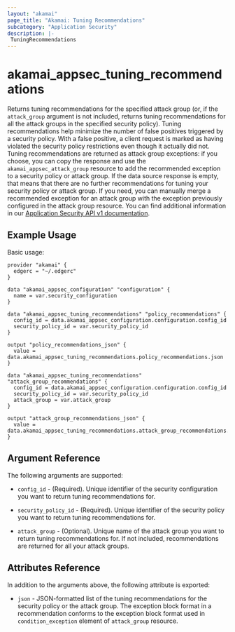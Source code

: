 ```yaml
---
layout: "akamai"
page_title: "Akamai: Tuning Recommendations"
subcategory: "Application Security"
description: |-
 TuningRecommendations
---
```


# akamai_appsec_tuning_recommendations

Returns tuning recommendations for the specified attack group (or, if the `attack_group` argument is not included, returns tuning recommendations for all the attack groups in the specified security policy).
Tuning recommendations help minimize the number of false positives triggered by a security policy. With a false positive, a client request is marked as having violated the security policy restrictions even though it actually did not.
Tuning recommendations are returned as attack group exceptions: if you choose, you can copy the response and use the `akamai_appsec_attack_group` resource to add the recommended exception to a security policy or attack group.
If the data source response is empty, that means that there are no further recommendations for tuning your security policy or attack group.
If you need, you can manually merge a recommended exception for an attack group with the exception previously configured in the attack group resource. 
You can find additional information in our [Application Security API v1 documentation](https://developer.akamai.com/api/cloud_security/application_security/v1.html#getrecommendations).

## Example Usage

Basic usage:

```hcl
provider "akamai" {
  edgerc = "~/.edgerc"
}

data "akamai_appsec_configuration" "configuration" {
  name = var.security_configuration
}

data "akamai_appsec_tuning_recommendations" "policy_recommendations" {
  config_id = data.akamai_appsec_configuration.configuration.config_id
  security_policy_id = var.security_policy_id
}

output "policy_recommendations_json" {
  value = data.akamai_appsec_tuning_recommendations.policy_recommendations.json
}

data "akamai_appsec_tuning_recommendations" "attack_group_recommendations" {
  config_id = data.akamai_appsec_configuration.configuration.config_id
  security_policy_id = var.security_policy_id
  attack_group = var.attack_group
}

output "attack_group_recommendations_json" {
  value = data.akamai_appsec_tuning_recommendations.attack_group_recommendations.json
}
```

## Argument Reference

The following arguments are supported:

* `config_id` - (Required). Unique identifier of the security configuration you want to return tuning recommendations for.

* `security_policy_id` - (Required). Unique identifier of the security policy you want to return tuning recommendations for.

* `attack_group` - (Optional). Unique name of the attack group you want to return tuning recommendations for. If not included, recommendations are returned for all your attack groups.

## Attributes Reference

In addition to the arguments above, the following attribute is exported:

* `json` - JSON-formatted list of the tuning recommendations for the security policy or the attack group. The exception block format in a recommendation conforms to the exception block format used in `condition_exception` element of `attack_group` resource.  



